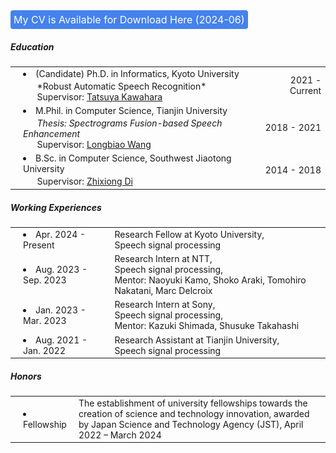 <div class="container">
  <div class="row">
      <div style="padding: 0.3em; background-color: #4582ec; display: inline-block; border-radius: 4px; font-size: 1.2em;">
        <a href="data/CV_hshi.pdf" target='_blank' style='text-decoration: none;'>
          <i style='color: white' class="fa fa-download"></i>
        </a>
        <a href="data/CV_hshi.pdf" target='_blank' style='color: white; text-decoration: none; font-size: 16px;'>My CV is Available for Download Here (2024-06)</a>
      </div>
  </div>
</div>


##### <i class="fa fa-chevron-right"></i> Education
<table class="table table-hover" style="font-size: 14px;">
  <tr>
    <td style="padding-left: 20px;">
     <li>
     (Candidate) Ph.D. in Informatics, Kyoto University
      <br>
        <p style='margin-top:-1em;margin-bottom:0em' markdown='1'>
        <br> &nbsp;&nbsp;&nbsp;&nbsp;&nbsp; *Robust Automatic Speech Recognition*
        <br> &nbsp;&nbsp;&nbsp;&nbsp;&nbsp; Supervisor: <a href="http://sap.ist.i.kyoto-u.ac.jp/members/kawahara/" target="_blank">Tatsuya Kawahara</a>
        </p>
      </li>
    </td>
    <td class="col-md-2" style='text-align:right;'>2021 - Current</td>
  </tr>
  <tr>
    <td style="padding-left: 20px;">
      <li>
      M.Phil. in Computer Science, Tianjin University
      <br>
        <p style='margin-top:-1em;margin-bottom:0em' markdown='1'><br> 
          &nbsp;&nbsp;&nbsp;&nbsp;&nbsp; <em><a href='https://hshi-speech.github.io/data/master_thesis.pdf' target='_blank' style='text-decoration: none;'>Thesis: Spectrograms Fusion-based Speech Enhancement</a></em>
        <br> &nbsp;&nbsp;&nbsp;&nbsp;&nbsp; Supervisor: <a href="http://cic.tju.edu.cn/faculty/wanglongbiao/wang.html" target="_blank">Longbiao Wang</a>
        </p>
       </li>
    </td>
    <td class="col-md-2" style='text-align:right;'>2018 - 2021</td>
  </tr>
  <tr>
    <td style="padding-left: 20px;">
      <li>
      B.Sc. in Computer Science, Southwest Jiaotong University
      <br>
        <p style='margin-top:-1em;margin-bottom:0em' markdown='1'>
        <br> &nbsp;&nbsp;&nbsp;&nbsp;&nbsp; Supervisor: <a href="https://faculty.swjtu.edu.cn/dizhixiong/zh_CN/zhym/129018/list/index.htm" target="_blank">Zhixiong Di </a>
        </p>
      </li>
    </td>
    <td class="col-md-2" style='text-align:right;'>2014 - 2018</td>
  </tr>
</table>

<div style="margin-top:20px;"></div>

##### <i class="fa fa-chevron-right"></i> Working Experiences
<table class="table table-hover" style="font-size: 14px;">
<tr>
  <td style="padding-left: 20px;" class='col-md-3'><li>Apr. 2024 - Present</li></td>
  <td>
    Research Fellow at Kyoto University,  <br>
    Speech signal processing <br>
  </td>
</tr> 

<tr>
  <td style="padding-left: 20px;" class='col-md-3'><li>Aug. 2023 - Sep. 2023</li></td>
  <td>
    Research Intern at NTT,  <br>
    Speech signal processing, <br>
    Mentor: Naoyuki Kamo, Shoko Araki, Tomohiro Nakatani, Marc Delcroix
  </td>
</tr> 

<tr>
  <td style="padding-left: 20px;" class='col-md-3'><li>Jan. 2023 - Mar. 2023</li></td>
  <td>
    Research Intern at Sony,  <br>
    Speech signal processing,  <br>
    Mentor: Kazuki Shimada, Shusuke Takahashi
  </td>
</tr> 

<tr>
  <td style="padding-left: 20px;" class='col-md-3'><li>Aug. 2021 - Jan. 2022</li></td>
  <td>
    Research Assistant at Tianjin University,  <br>
    Speech signal processing
  </td>
</tr>
</table>

##### <i class="fa fa-chevron-right"></i> Honors
<table class="table table-hover" style="font-size: 14px;">
<tr>
  <td style="padding-left: 20px;" class='col-md-3'><li>Fellowship</li></td>
  <td>
    The establishment of university fellowships towards the creation of science and technology innovation, awarded by Japan Science and Technology Agency (JST), April 2022 – March 2024
  </td>
</tr> 
</table>
